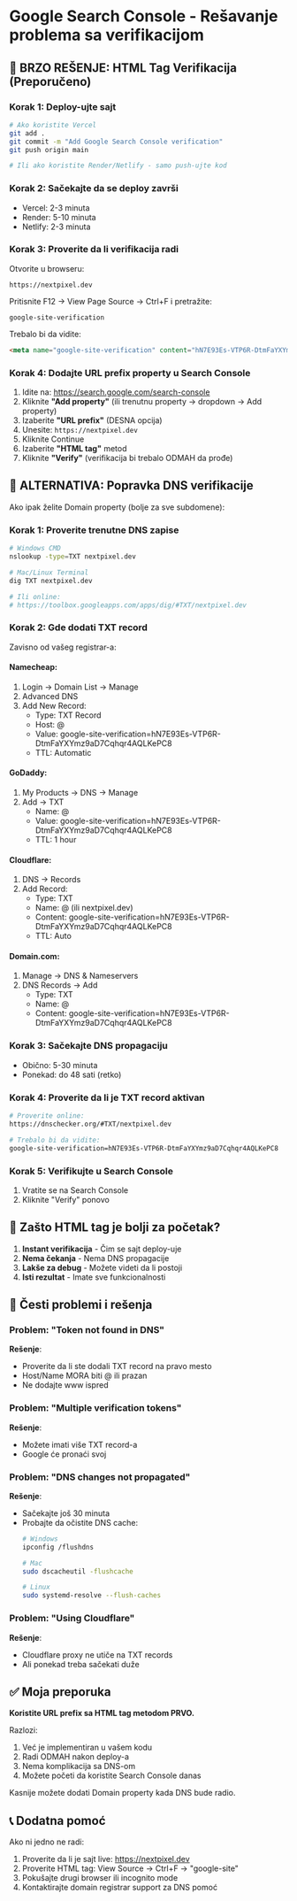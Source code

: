 # Google Search Console - Rešavanje problema sa verifikacijom

## 🚀 BRZO REŠENJE: HTML Tag Verifikacija (Preporučeno)

### Korak 1: Deploy-ujte sajt
```bash
# Ako koristite Vercel
git add .
git commit -m "Add Google Search Console verification"
git push origin main

# Ili ako koristite Render/Netlify - samo push-ujte kod
```

### Korak 2: Sačekajte da se deploy završi
- Vercel: 2-3 minuta
- Render: 5-10 minuta
- Netlify: 2-3 minuta

### Korak 3: Proverite da li verifikacija radi
Otvorite u browseru:
```
https://nextpixel.dev
```

Pritisnite F12 → View Page Source → Ctrl+F i pretražite:
```
google-site-verification
```

Trebalo bi da vidite:
```html
<meta name="google-site-verification" content="hN7E93Es-VTP6R-DtmFaYXYmz9aD7Cqhqr4AQLKePC8" />
```

### Korak 4: Dodajte URL prefix property u Search Console

1. Idite na: https://search.google.com/search-console
2. Kliknite **"Add property"** (ili trenutnu property → dropdown → Add property)
3. Izaberite **"URL prefix"** (DESNA opcija)
4. Unesite: `https://nextpixel.dev`
5. Kliknite Continue
6. Izaberite **"HTML tag"** metod
7. Kliknite **"Verify"** (verifikacija bi trebalo ODMAH da prođe)

## 🔧 ALTERNATIVA: Popravka DNS verifikacije

Ako ipak želite Domain property (bolje za sve subdomene):

### Korak 1: Proverite trenutne DNS zapise
```bash
# Windows CMD
nslookup -type=TXT nextpixel.dev

# Mac/Linux Terminal
dig TXT nextpixel.dev

# Ili online:
# https://toolbox.googleapps.com/apps/dig/#TXT/nextpixel.dev
```

### Korak 2: Gde dodati TXT record

Zavisno od vašeg registrar-a:

#### **Namecheap:**
1. Login → Domain List → Manage
2. Advanced DNS
3. Add New Record:
   - Type: TXT Record
   - Host: @
   - Value: google-site-verification=hN7E93Es-VTP6R-DtmFaYXYmz9aD7Cqhqr4AQLKePC8
   - TTL: Automatic

#### **GoDaddy:**
1. My Products → DNS → Manage
2. Add → TXT
   - Name: @
   - Value: google-site-verification=hN7E93Es-VTP6R-DtmFaYXYmz9aD7Cqhqr4AQLKePC8
   - TTL: 1 hour

#### **Cloudflare:**
1. DNS → Records
2. Add Record:
   - Type: TXT
   - Name: @ (ili nextpixel.dev)
   - Content: google-site-verification=hN7E93Es-VTP6R-DtmFaYXYmz9aD7Cqhqr4AQLKePC8
   - TTL: Auto

#### **Domain.com:**
1. Manage → DNS & Nameservers
2. DNS Records → Add
   - Type: TXT
   - Name: @
   - Content: google-site-verification=hN7E93Es-VTP6R-DtmFaYXYmz9aD7Cqhqr4AQLKePC8

### Korak 3: Sačekajte DNS propagaciju
- Obično: 5-30 minuta
- Ponekad: do 48 sati (retko)

### Korak 4: Proverite da li je TXT record aktivan
```bash
# Proverite online:
https://dnschecker.org/#TXT/nextpixel.dev

# Trebalo bi da vidite:
google-site-verification=hN7E93Es-VTP6R-DtmFaYXYmz9aD7Cqhqr4AQLKePC8
```

### Korak 5: Verifikujte u Search Console
1. Vratite se na Search Console
2. Kliknite "Verify" ponovo

## 🎯 Zašto HTML tag je bolji za početak?

1. **Instant verifikacija** - Čim se sajt deploy-uje
2. **Nema čekanja** - Nema DNS propagacije
3. **Lakše za debug** - Možete videti da li postoji
4. **Isti rezultat** - Imate sve funkcionalnosti

## 🤔 Česti problemi i rešenja

### Problem: "Token not found in DNS"
**Rešenje**: 
- Proverite da li ste dodali TXT record na pravo mesto
- Host/Name MORA biti @ ili prazan
- Ne dodajte www ispred

### Problem: "Multiple verification tokens"
**Rešenje**: 
- Možete imati više TXT record-a
- Google će pronaći svoj

### Problem: "DNS changes not propagated"
**Rešenje**: 
- Sačekajte još 30 minuta
- Probajte da očistite DNS cache:
  ```bash
  # Windows
  ipconfig /flushdns
  
  # Mac
  sudo dscacheutil -flushcache
  
  # Linux
  sudo systemd-resolve --flush-caches
  ```

### Problem: "Using Cloudflare"
**Rešenje**: 
- Cloudflare proxy ne utiče na TXT records
- Ali ponekad treba sačekati duže

## ✅ Moja preporuka

**Koristite URL prefix sa HTML tag metodom PRVO.**

Razlozi:
1. Već je implementiran u vašem kodu
2. Radi ODMAH nakon deploy-a
3. Nema komplikacija sa DNS-om
4. Možete početi da koristite Search Console danas

Kasnije možete dodati Domain property kada DNS bude radio.

## 📞 Dodatna pomoć

Ako ni jedno ne radi:
1. Proverite da li je sajt live: https://nextpixel.dev
2. Proverite HTML tag: View Source → Ctrl+F → "google-site"
3. Pokušajte drugi browser ili incognito mode
4. Kontaktirajte domain registrar support za DNS pomoć